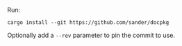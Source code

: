 Run:

```
cargo install --git https://github.com/sander/docpkg
```

Optionally add a `--rev` parameter to pin the commit to use.
